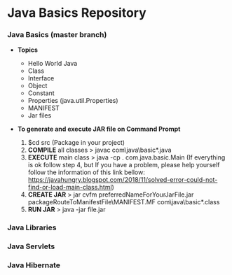 # Java Basics Repository

### Java Basics (master branch) 

- **Topics**
	- Hello World Java
	- Class
	- Interface
	- Object
	- Constant
	- Properties (java.util.Properties)
	- MANIFEST
	- Jar files

- **To generate and execute JAR file on Command Prompt**
	
	1. $cd src (Package in your project)
	2. **COMPILE** all classes > javac com\java\basic\*.java
	3. **EXECUTE** main class > java -cp . com.java.basic.Main
	(If everything is ok follow step 4, but If you have a problem, please help yourself follow the information of this link bellow: https://javahungry.blogspot.com/2018/11/solved-error-could-not-find-or-load-main-class.html)
	4. **CREATE JAR** > jar cvfm preferredNameForYourJarFile.jar packageRouteToManifestFile\MANIFEST.MF com\java\basic\*.class
	5. **RUN JAR** > java -jar file.jar

### Java Libraries

### Java Servlets

### Java Hibernate
